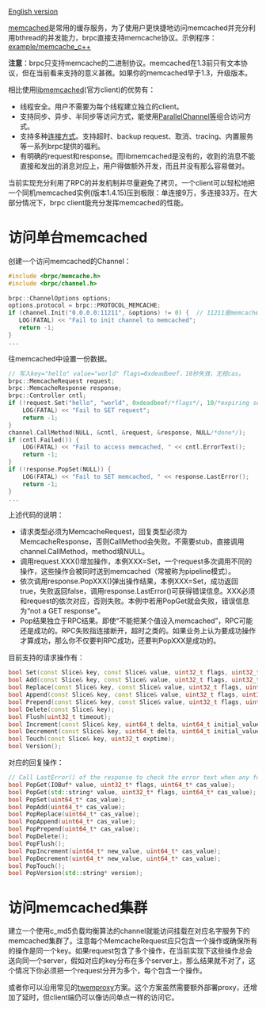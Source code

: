 [English version](../en/memcache_client.md)

[memcached](http://memcached.org/)是常用的缓存服务，为了使用户更快捷地访问memcached并充分利用bthread的并发能力，brpc直接支持memcache协议。示例程序：[example/memcache_c++](https://github.com/brpc/brpc/tree/master/example/memcache_c++/)

**注意**：brpc只支持memcache的二进制协议。memcached在1.3前只有文本协议，但在当前看来支持的意义甚微。如果你的memcached早于1.3，升级版本。

相比使用[libmemcached](http://libmemcached.org/libMemcached.html)(官方client)的优势有：

- 线程安全。用户不需要为每个线程建立独立的client。
- 支持同步、异步、半同步等访问方式，能使用[ParallelChannel等](combo_channel.md)组合访问方式。
- 支持多种[连接方式](client.md#连接方式)。支持超时、backup request、取消、tracing、内置服务等一系列brpc提供的福利。
- 有明确的request和response。而libmemcached是没有的，收到的消息不能直接和发出的消息对应上，用户得做额外开发，而且并没有那么容易做对。

当前实现充分利用了RPC的并发机制并尽量避免了拷贝。一个client可以轻松地把一个同机memcached实例(版本1.4.15)压到极限：单连接9万，多连接33万。在大部分情况下，brpc client能充分发挥memcached的性能。

# 访问单台memcached

创建一个访问memcached的Channel：

```c++
#include <brpc/memcache.h>
#include <brpc/channel.h>
 
brpc::ChannelOptions options;
options.protocol = brpc::PROTOCOL_MEMCACHE;
if (channel.Init("0.0.0.0:11211", &options) != 0) {  // 11211是memcached的默认端口
   LOG(FATAL) << "Fail to init channel to memcached";
   return -1;
}
... 
```

往memcached中设置一份数据。

```c++
// 写入key="hello" value="world" flags=0xdeadbeef，10秒失效，无视cas。
brpc::MemcacheRequest request;
brpc::MemcacheResponse response;
brpc::Controller cntl;
if (!request.Set("hello", "world", 0xdeadbeef/*flags*/, 10/*expiring seconds*/, 0/*ignore cas*/)) {
    LOG(FATAL) << "Fail to SET request";
    return -1;
} 
channel.CallMethod(NULL, &cntl, &request, &response, NULL/*done*/);
if (cntl.Failed()) {
    LOG(FATAL) << "Fail to access memcached, " << cntl.ErrorText();
    return -1;
}  
if (!response.PopSet(NULL)) {
    LOG(FATAL) << "Fail to SET memcached, " << response.LastError();
    return -1;   
}
...
```

上述代码的说明：

- 请求类型必须为MemcacheRequest，回复类型必须为MemcacheResponse，否则CallMethod会失败。不需要stub，直接调用channel.CallMethod，method填NULL。
- 调用request.XXX()增加操作，本例XXX=Set，一个request多次调用不同的操作，这些操作会被同时送到memcached（常被称为pipeline模式）。
- 依次调用response.PopXXX()弹出操作结果，本例XXX=Set，成功返回true，失败返回false，调用response.LastError()可获得错误信息。XXX必须和request的依次对应，否则失败。本例中若用PopGet就会失败，错误信息为“not a GET response"。
- Pop结果独立于RPC结果。即使“不能把某个值设入memcached”，RPC可能还是成功的。RPC失败指连接断开，超时之类的。如果业务上认为要成功操作才算成功，那么你不仅要判RPC成功，还要判PopXXX是成功的。

目前支持的请求操作有：

```c++
bool Set(const Slice& key, const Slice& value, uint32_t flags, uint32_t exptime, uint64_t cas_value);
bool Add(const Slice& key, const Slice& value, uint32_t flags, uint32_t exptime, uint64_t cas_value);
bool Replace(const Slice& key, const Slice& value, uint32_t flags, uint32_t exptime, uint64_t cas_value);
bool Append(const Slice& key, const Slice& value, uint32_t flags, uint32_t exptime, uint64_t cas_value);
bool Prepend(const Slice& key, const Slice& value, uint32_t flags, uint32_t exptime, uint64_t cas_value);
bool Delete(const Slice& key);
bool Flush(uint32_t timeout);
bool Increment(const Slice& key, uint64_t delta, uint64_t initial_value, uint32_t exptime);
bool Decrement(const Slice& key, uint64_t delta, uint64_t initial_value, uint32_t exptime);
bool Touch(const Slice& key, uint32_t exptime);
bool Version();
```

对应的回复操作：

```c++
// Call LastError() of the response to check the error text when any following operation fails.
bool PopGet(IOBuf* value, uint32_t* flags, uint64_t* cas_value);
bool PopGet(std::string* value, uint32_t* flags, uint64_t* cas_value);
bool PopSet(uint64_t* cas_value);
bool PopAdd(uint64_t* cas_value);
bool PopReplace(uint64_t* cas_value);
bool PopAppend(uint64_t* cas_value);
bool PopPrepend(uint64_t* cas_value);
bool PopDelete();
bool PopFlush();
bool PopIncrement(uint64_t* new_value, uint64_t* cas_value);
bool PopDecrement(uint64_t* new_value, uint64_t* cas_value);
bool PopTouch();
bool PopVersion(std::string* version);
```

# 访问memcached集群

建立一个使用c_md5负载均衡算法的channel就能访问挂载在对应名字服务下的memcached集群了。注意每个MemcacheRequest应只包含一个操作或确保所有的操作是同一个key。如果request包含了多个操作，在当前实现下这些操作总会送向同一个server，假如对应的key分布在多个server上，那么结果就不对了，这个情况下你必须把一个request分开为多个，每个包含一个操作。

或者你可以沿用常见的[twemproxy](https://github.com/twitter/twemproxy)方案。这个方案虽然需要额外部署proxy，还增加了延时，但client端仍可以像访问单点一样的访问它。
